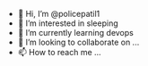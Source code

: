 - 👋 Hi, I’m @policepatil1
- 👀 I’m interested in sleeping
- 🌱 I’m currently learning devops
- 💞️ I’m looking to collaborate on ...
- 📫 How to reach me ...

<!---
policepatil1/policepatil1 is a ✨ special ✨ repository because its `README.md` (this file) appears on your GitHub profile.
You can click the Preview link to take a look at your changes.
--->
